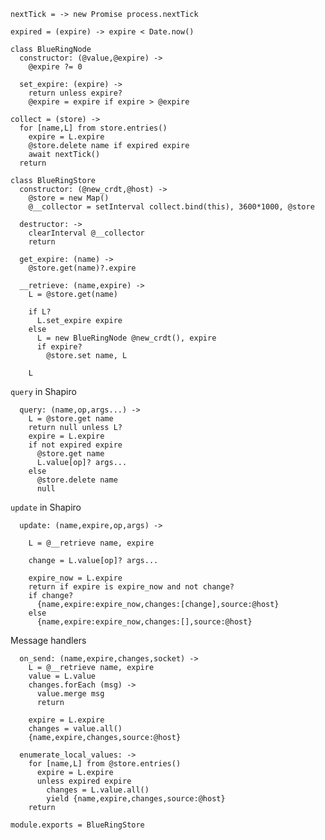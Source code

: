     nextTick = -> new Promise process.nextTick

    expired = (expire) -> expire < Date.now()

    class BlueRingNode
      constructor: (@value,@expire) ->
        @expire ?= 0

      set_expire: (expire) ->
        return unless expire?
        @expire = expire if expire > @expire

    collect = (store) ->
      for [name,L] from store.entries()
        expire = L.expire
        @store.delete name if expired expire
        await nextTick()
      return

    class BlueRingStore
      constructor: (@new_crdt,@host) ->
        @store = new Map()
        @__collector = setInterval collect.bind(this), 3600*1000, @store

      destructor: ->
        clearInterval @__collector
        return

      get_expire: (name) ->
        @store.get(name)?.expire

      __retrieve: (name,expire) ->
        L = @store.get(name)

        if L?
          L.set_expire expire
        else
          L = new BlueRingNode @new_crdt(), expire
          if expire?
            @store.set name, L

        L

`query` in Shapiro

      query: (name,op,args...) ->
        L = @store.get name
        return null unless L?
        expire = L.expire
        if not expired expire
          @store.get name
          L.value[op]? args...
        else
          @store.delete name
          null

`update` in Shapiro

      update: (name,expire,op,args) ->

        L = @__retrieve name, expire

        change = L.value[op]? args...

        expire_now = L.expire
        return if expire is expire_now and not change?
        if change?
          {name,expire:expire_now,changes:[change],source:@host}
        else
          {name,expire:expire_now,changes:[],source:@host}

Message handlers

      on_send: (name,expire,changes,socket) ->
        L = @__retrieve name, expire
        value = L.value
        changes.forEach (msg) ->
          value.merge msg
          return

        expire = L.expire
        changes = value.all()
        {name,expire,changes,source:@host}

      enumerate_local_values: ->
        for [name,L] from @store.entries()
          expire = L.expire
          unless expired expire
            changes = L.value.all()
            yield {name,expire,changes,source:@host}
        return

    module.exports = BlueRingStore
